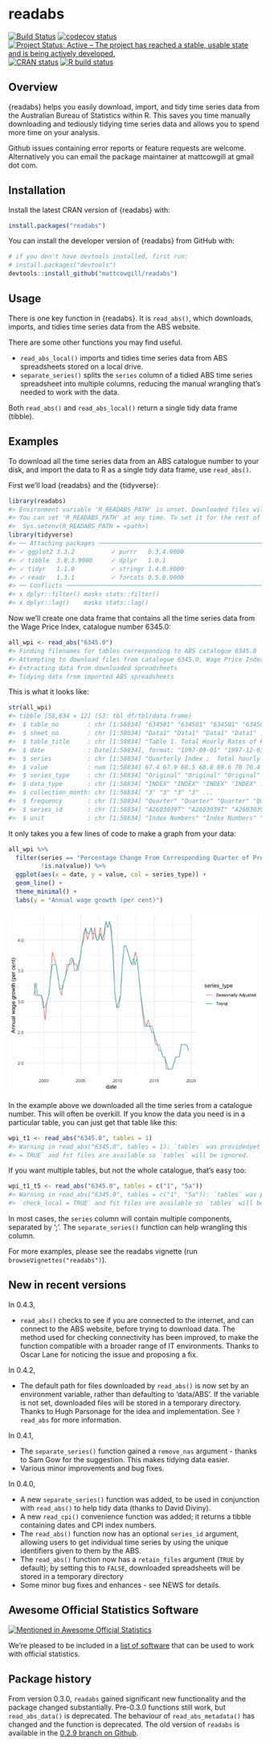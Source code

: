 
<!-- README.md is generated from README.Rmd. Please edit that file -->

# readabs

<!-- badges: start -->

[![Build
Status](https://travis-ci.org/MattCowgill/readabs.svg?branch=master)](https://travis-ci.org/MattCowgill/readabs)
[![codecov
status](https://img.shields.io/codecov/c/github/mattcowgill/readabs.svg)](https://codecov.io/gh/MattCowgill/readabs)
[![Project Status: Active – The project has reached a stable, usable
state and is being actively
developed.](https://www.repostatus.org/badges/latest/active.svg)](https://www.repostatus.org/#active)
[![CRAN
status](https://www.r-pkg.org/badges/version/readabs)](https://cran.r-project.org/package=readabs)
[![R build
status](https://github.com/mattcowgill/readabs/workflows/R-CMD-check/badge.svg)](https://github.com/mattcowgill/readabs/actions)
<!-- badges: end -->

## Overview

{readabs} helps you easily download, import, and tidy time series data
from the Australian Bureau of Statistics within R. This saves you time
manually downloading and tediously tidying time series data and allows
you to spend more time on your analysis.

Github issues containing error reports or feature requests are welcome.
Alternatively you can email the package maintainer at mattcowgill at
gmail dot com.

## Installation

Install the latest CRAN version of {readabs} with:

``` r
install.packages("readabs")
```

You can install the developer version of {readabs} from GitHub with:

``` r
# if you don't have devtools installed, first run:
# install.packages("devtools")
devtools::install_github("mattcowgill/readabs")
```

## Usage

There is one key function in {readabs}. It is `read_abs()`, which
downloads, imports, and tidies time series data from the ABS website.

There are some other functions you may find useful.

  - `read_abs_local()` imports and tidies time series data from ABS
    spreadsheets stored on a local drive.
  - `separate_series()` splits the `series` column of a tidied ABS time
    series spreadsheet into multiple columns, reducing the manual
    wrangling that’s needed to work with the data.

Both `read_abs()` and `read_abs_local()` return a single tidy data frame
(tibble).

## Examples

To download all the time series data from an ABS catalogue number to
your disk, and import the data to R as a single tidy data frame, use
`read_abs()`.

First we’ll load {readabs} and the {tidyverse}:

``` r
library(readabs)
#> Environment variable 'R_READABS_PATH' is unset. Downloaded files will be saved in a temporary directory.
#> You can set 'R_READABS_PATH' at any time. To set it for the rest of this session, use
#>  Sys.setenv(R_READABS_PATH = <path>)
library(tidyverse)
#> ── Attaching packages ──────────────────────────────────────────────────────────────────── tidyverse 1.3.0.9000 ──
#> ✓ ggplot2 3.3.2          ✓ purrr   0.3.4.9000
#> ✓ tibble  3.0.3.9000     ✓ dplyr   1.0.1     
#> ✓ tidyr   1.1.0          ✓ stringr 1.4.0.9000
#> ✓ readr   1.3.1          ✓ forcats 0.5.0.9000
#> ── Conflicts ──────────────────────────────────────────────────────────────────────────── tidyverse_conflicts() ──
#> x dplyr::filter() masks stats::filter()
#> x dplyr::lag()    masks stats::lag()
```

Now we’ll create one data frame that contains all the time series data
from the Wage Price Index, catalogue number 6345.0:

``` r
all_wpi <- read_abs("6345.0")
#> Finding filenames for tables corresponding to ABS catalogue 6345.0
#> Attempting to download files from catalogue 6345.0, Wage Price Index, Australia
#> Extracting data from downloaded spreadsheets
#> Tidying data from imported ABS spreadsheets
```

This is what it looks like:

``` r
str(all_wpi)
#> tibble [58,834 × 12] (S3: tbl_df/tbl/data.frame)
#>  $ table_no        : chr [1:58834] "634501" "634501" "634501" "634501" ...
#>  $ sheet_no        : chr [1:58834] "Data1" "Data1" "Data1" "Data1" ...
#>  $ table_title     : chr [1:58834] "Table 1. Total Hourly Rates of Pay Excluding Bonuses: Sector, Original, Seasonally Adjusted and Trend" "Table 1. Total Hourly Rates of Pay Excluding Bonuses: Sector, Original, Seasonally Adjusted and Trend" "Table 1. Total Hourly Rates of Pay Excluding Bonuses: Sector, Original, Seasonally Adjusted and Trend" "Table 1. Total Hourly Rates of Pay Excluding Bonuses: Sector, Original, Seasonally Adjusted and Trend" ...
#>  $ date            : Date[1:58834], format: "1997-09-01" "1997-12-01" ...
#>  $ series          : chr [1:58834] "Quarterly Index ;  Total hourly rates of pay excluding bonuses ;  Australia ;  Private ;  All industries ;" "Quarterly Index ;  Total hourly rates of pay excluding bonuses ;  Australia ;  Private ;  All industries ;" "Quarterly Index ;  Total hourly rates of pay excluding bonuses ;  Australia ;  Private ;  All industries ;" "Quarterly Index ;  Total hourly rates of pay excluding bonuses ;  Australia ;  Private ;  All industries ;" ...
#>  $ value           : num [1:58834] 67.4 67.9 68.5 68.8 69.6 70 70.4 70.8 71.5 71.9 ...
#>  $ series_type     : chr [1:58834] "Original" "Original" "Original" "Original" ...
#>  $ data_type       : chr [1:58834] "INDEX" "INDEX" "INDEX" "INDEX" ...
#>  $ collection_month: chr [1:58834] "3" "3" "3" "3" ...
#>  $ frequency       : chr [1:58834] "Quarter" "Quarter" "Quarter" "Quarter" ...
#>  $ series_id       : chr [1:58834] "A2603039T" "A2603039T" "A2603039T" "A2603039T" ...
#>  $ unit            : chr [1:58834] "Index Numbers" "Index Numbers" "Index Numbers" "Index Numbers" ...
```

It only takes you a few lines of code to make a graph from your data:

``` r
all_wpi %>%
  filter(series == "Percentage Change From Corresponding Quarter of Previous Year ;  Australia ;  Total hourly rates of pay excluding bonuses ;  Private and Public ;  All industries ;",
         !is.na(value)) %>%
  ggplot(aes(x = date, y = value, col = series_type)) +
  geom_line() +
  theme_minimal() +
  labs(y = "Annual wage growth (per cent)")
```

![](man/figures/README-all-in-one-example-1.png)<!-- -->

In the example above we downloaded all the time series from a catalogue
number. This will often be overkill. If you know the data you need is in
a particular table, you can just get that table like this:

``` r
wpi_t1 <- read_abs("6345.0", tables = 1)
#> Warning in read_abs("6345.0", tables = 1): `tables` was providedyet `check_local
#> = TRUE` and fst files are available so `tables` will be ignored.
```

If you want multiple tables, but not the whole catalogue, that’s easy
too:

``` r
wpi_t1_t5 <- read_abs("6345.0", tables = c("1", "5a"))
#> Warning in read_abs("6345.0", tables = c("1", "5a")): `tables` was providedyet
#> `check_local = TRUE` and fst files are available so `tables` will be ignored.
```

In most cases, the `series` column will contain multiple components,
separated by ‘;’. The `separate_series()` function can help wrangling
this column.

For more examples, please see the readabs vignette (run
`browseVignettes("readabs")`).

## New in recent versions

In 0.4.3,

  - `read_abs()` checks to see if you are connected to the internet, and
    can connect to the ABS website, before trying to download data. The
    method used for checking connectivity has been improved, to make the
    function compatible with a broader range of IT environments. Thanks
    to Oscar Lane for noticing the issue and proposing a fix.

In 0.4.2,

  - The default path for files downloaded by `read_abs()` is now set by
    an environment variable, rather than defaulting to ‘data/ABS’. If
    the variable is not set, downloaded files will be stored in a
    temporary directory. Thanks to Hugh Parsonage for the idea and
    implementation. See `?read_abs` for more information.

In 0.4.1,

  - The `separate_series()` function gained a `remove_nas` argument -
    thanks to Sam Gow for the suggestion. This makes tidying data
    easier.
  - Various minor improvements and bug fixes.

In 0.4.0,

  - A new `separate_series()` function was added, to be used in
    conjunction with `read_abs()` to help tidy data (thanks to David
    Diviny).
  - A new `read_cpi()` convenience function was added; it returns a
    tibble containing dates and CPI index numbers.
  - The `read_abs()` function now has an optional `series_id` argument,
    allowing users to get individual time series by using the unique
    identifiers given to them by the ABS.
  - The `read_abs()` function now has a `retain_files` argument (`TRUE`
    by default); by setting this to `FALSE`, downloaded spreadsheets
    will be stored in a temporary directory
  - Some minor bug fixes and enhances - see NEWS for details.

## Awesome Official Statistics Software

[![Mentioned in Awesome Official
Statistics](https://awesome.re/mentioned-badge.svg)](https://github.com/SNStatComp/awesome-official-statistics-software)

We’re pleased to be included in a [list of
software](https://github.com/SNStatComp/awesome-official-statistics-software)
that can be used to work with official statistics.

## Package history

From version 0.3.0, `readabs` gained significant new functionality and
the package changed substantially. Pre-0.3.0 functions still work, but
`read_abs_data()` is deprecated. The behaviour of `read_abs_metadata()`
has changed and the function is deprecated. The old version of `readabs`
is available in the [0.2.9 branch on
Github](https://github.com/MattCowgill/readabs/tree/0.2.9).
